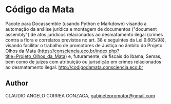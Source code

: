 # Código da Mata

Pacote para Docassemble (usando Python e Markdown) visando a automação da análise jurídica e montagem de documentos ("document assembly") de atos jurídicos relacionados ao desmatamento ilegal (crimes contra a flora e correlatos previstos no art. 38 e seguintes da Lei 9.605/98), visando facilitar o trabalho de promotores de Justiça no âmbito do Projeto Olhos da Mata (https://consciencia.eco.br/index.php?title=Projeto_Olhos_da_Mata) e, futuramente, de fiscais do Ibama, Semas, bem como de juízes com atribuição ou jurisdição em crimes relacionados ao desmatamento ilegal.
http://codigodamata.consciencia.eco.br

## Author

CLAUDIO ANGELO CORREA GONZAGA, gabinetepromotor@gmail.com

